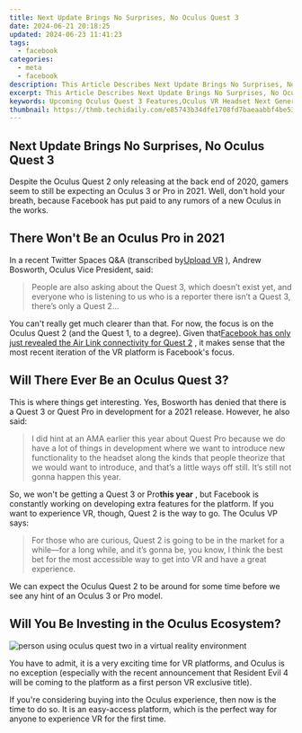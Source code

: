 ```yaml
---
title: Next Update Brings No Surprises, No Oculus Quest 3
date: 2024-06-21 20:18:25
updated: 2024-06-23 11:41:23
tags:
  - facebook
categories:
  - meta
  - facebook
description: This Article Describes Next Update Brings No Surprises, No Oculus Quest 3
excerpt: This Article Describes Next Update Brings No Surprises, No Oculus Quest 3
keywords: Upcoming Oculus Quest 3 Features,Oculus VR Headset Next Generation Update,What's New in the Latest Oculus Devices?,No Surprises,Oculus VR,Oculus Quest Series Update Insights,Oculus Gear Latest Update
thumbnail: https://thmb.techidaily.com/e85743b34dfe1708fd7baeaabbf4be530a9d0acc972c34955c94cad23467f1e0.jpg
---
```


## Next Update Brings No Surprises, No Oculus Quest 3

 Despite the Oculus Quest 2 only releasing at the back end of 2020, gamers seem to still be expecting an Oculus 3 or Pro in 2021\. Well, don't hold your breath, because Facebook has put paid to any rumors of a new Oculus in the works.

## There Won't Be an Oculus Pro in 2021

 In a recent Twitter Spaces Q&A (transcribed by[Upload VR](https://uploadvr.com/facebook-oculus-quest-pro/) ), Andrew Bosworth, Oculus Vice President, said:

> People are also asking about the Quest 3, which doesn’t exist yet, and everyone who is listening to us who is a reporter there isn’t a Quest 3, there’s only a Quest 2...

 You can't really get much clearer than that. For now, the focus is on the Oculus Quest 2 (and the Quest 1, to a degree). Given that[Facebook has only just revealed the Air Link connectivity for Quest 2](https://www.makeuseof.com/oculus-quest-2-wireless-air-link/) , it makes sense that the most recent iteration of the VR platform is Facebook's focus.

## Will There Ever Be an Oculus Quest 3?

 This is where things get interesting. Yes, Bosworth has denied that there is a Quest 3 or Quest Pro in development for a 2021 release. However, he also said:

> I did hint at an AMA earlier this year about Quest Pro because we do have a lot of things in development where we want to introduce new functionality to the headset along the kinds that people theorize that we would want to introduce, and that’s a little ways off still. It’s still not gonna happen this year.

 So, we won't be getting a Quest 3 or Pro**this year** , but Facebook is constantly working on developing extra features for the platform. If you want to experience VR, though, Quest 2 is the way to go. The Oculus VP says:

> For those who are curious, Quest 2 is going to be in the market for a while—for a long while, and it’s gonna be, you know, I think the best bet for the most accessible way to get into VR and have a great experience.

 We can expect the Oculus Quest 2 to be around for some time before we see any hint of an Oculus 3 or Pro model.

## Will You Be Investing in the Oculus Ecosystem?

![person using oculus quest two in a virtual reality environment](https://static1.makeuseofimages.com/wordpress/wp-content/uploads/2021/04/person-using-oculus-quest-two-in-a-virtual-reality-environment.png)

 You have to admit, it is a very exciting time for VR platforms, and Oculus is no exception (especially with the recent announcement that Resident Evil 4 will be coming to the platform as a first person VR exclusive title).

 If you're considering buying into the Oculus experience, then now is the time to do so. It is an easy-access platform, which is the perfect way for anyone to experience VR for the first time.


<ins class="adsbygoogle"
     style="display:block"
     data-ad-format="autorelaxed"
     data-ad-client="ca-pub-7571918770474297"
     data-ad-slot="1223367746"></ins>



<ins class="adsbygoogle"
     style="display:block"
     data-ad-client="ca-pub-7571918770474297"
     data-ad-slot="8358498916"
     data-ad-format="auto"
     data-full-width-responsive="true"></ins>
